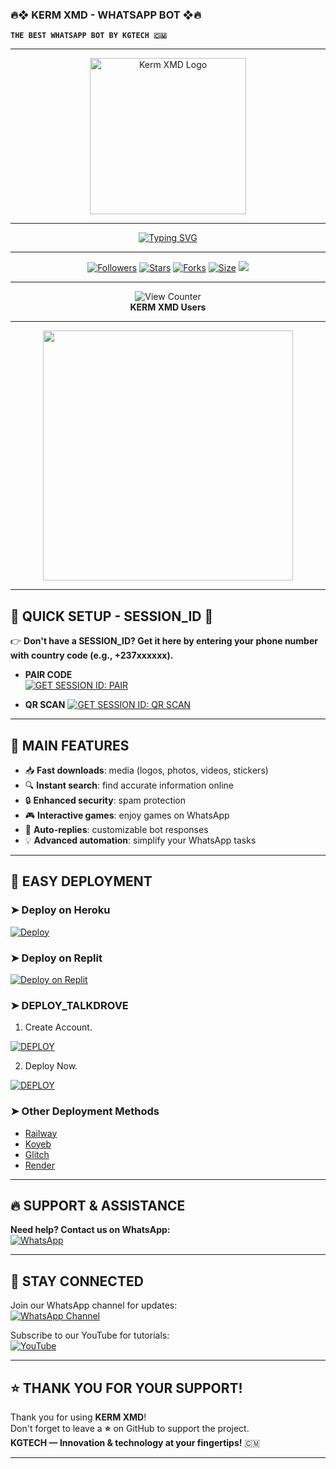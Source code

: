 ### 🔥❖ KERM XMD - WHATSAPP BOT ❖🔥  
**`THE BEST WHATSAPP BOT BY KGTECH 🇨🇲`**

---

<p align="center">
  <img src="https://files.catbox.moe/gqcoxn.jpeg" alt="Kerm XMD Logo" width="250"/>
</p>

---

<p align="center">
  <a href="#"><img src="https://readme-typing-svg.demolab.com?font=Fira+Code&size=22&pause=1000&color=FF4500&center=true&vCenter=true&width=450&lines=🔥+Welcome+to+KERM+XMD+🔥;🚀+The+most+powerful+WhatsApp+Bot!;💻+Developed+by+KGTECH+🇨🇲" alt="Typing SVG"></a>
</p>

---

<p align="center">
<a href="https://github.com/Kgtech-cmr/"><img title="Followers" src="https://img.shields.io/github/followers/Kgtech-cmr?color=blue&style=flat-square"></a>
<a href="https://github.com/Kgtech-cmr/KERM-XMD/stargazers"><img title="Stars" src="https://img.shields.io/github/stars/Kgtech-cmr/KERM-XMD?color=yellow&style=flat-square"></a>
<a href="https://github.com/Kgtech-cmr/KERM-XMD/network/members"><img title="Forks" src="https://img.shields.io/github/forks/Kgtech-cmr/KERM-XMD?color=green&style=flat-square"></a>
<a href="https://github.com/Kgtech-cmr/KERM-XMD/"><img title="Size" src="https://img.shields.io/github/repo-size/Kgtech-cmr/KERM-XMD?style=flat-square&color=red"></a>
<a href="https://github.com/Kgtech-cmr/KERM-XMD/graphs/commit-activity"><img src="https://img.shields.io/badge/Maintenance-YES-green.svg"></a>
</p>

---

<p align="center">
  <img src="https://profile-counter.glitch.me/KERM-XMD/count.svg" alt="View Counter" /><br>
  <strong>KERM XMD Users</strong>
</p>

---

<p align="center">
  <img src="https://media.giphy.com/media/3o7qE6Pnwep9LWrPtu/giphy.gif" width="400"/>
</p>

---

## 🔧 **QUICK SETUP - SESSION_ID** 🔧  
👉 **Don't have a SESSION_ID? Get it here by entering your phone number with country code (e.g., +237xxxxxx).**

- **PAIR CODE**  
[![GET SESSION ID: PAIR](https://img.shields.io/badge/GET%20SESSION%20ID%3A1-1a1a1a?style=for-the-badge&logo=render)](https://kgtech-v2-session.onrender.com/pair)

- **QR SCAN**
[![GET SESSION ID: QR SCAN](https://img.shields.io/badge/GET%20SESSION%20ID%3A2-1a1a1a?style=for-the-badge&logo=render)](https://kgtech-v2-session.onrender.com/wasiqr)

---

## 🚀 **MAIN FEATURES**  
- 📥 **Fast downloads**: media (logos, photos, videos, stickers)  
- 🔍 **Instant search**: find accurate information online  
- 🔒 **Enhanced security**: spam protection  
- 🎮 **Interactive games**: enjoy games on WhatsApp  
- 🤖 **Auto-replies**: customizable bot responses  
- 💡 **Advanced automation**: simplify your WhatsApp tasks  

---

## 📂 **EASY DEPLOYMENT**

### ➤ **Deploy on Heroku**  
[![Deploy](https://www.herokucdn.com/deploy/button.svg)](https://dashboard.heroku.com/new-app?template=https://github.com/Kgtech-cmr/KERM-XMD)

### ➤ **Deploy on Replit**  
[![Deploy on Replit](https://img.shields.io/badge/DEPLOY%20ON%20REPLIT-orange?style=for-the-badge&logo=replit)](https://repl.it/github/Kgtech-cmr/KERM-XMD)

### ➤ **DEPLOY_TALKDROVE**

1. Create Account. 

<a href='https://host.talkdrove.com/auth/signup?ref=8F67E98D' target="_blank"><img alt='DEPLOY' src='https://img.shields.io/badge/CREATE-ACCOUNT-h?color=navy&style=for-the-badge&logo=visualstudiocode'/></a></p>

  2. Deploy Now. 

<a href='https://host.talkdrove.com/dashboard/select-bot/prepare-deployment?botId=4' target="_blank"><img alt='DEPLOY' src='https://img.shields.io/badge/DEPLOY-NOW-h?color=navy&style=for-the-badge&logo=visualstudiocode'/></a></p>


### ➤ **Other Deployment Methods**
- [Railway](https://railway.app/new)  
- [Koyeb](https://app.koyeb.com/auth/signin)  
- [Glitch](https://glitch.com/signup)  
- [Render](https://dashboard.render.com)  

---

## 🔥 **SUPPORT & ASSISTANCE**
**Need help? Contact us on WhatsApp:**  
[![WhatsApp](https://img.shields.io/badge/Whatsapp-25D366?style=for-the-badge&logo=whatsapp&logoColor=white)](https://wa.me/+237659535227?text=*Hi+Kerm!+I+need+help+with+KERM+XMD!*)

---

## 📢 **STAY CONNECTED**
Join our WhatsApp channel for updates:  
[![WhatsApp Channel](https://img.shields.io/badge/WhatsApp%20Channel-red?style=for-the-badge&logo=whatsapp)](https://whatsapp.com/channel/0029Vafn6hc7DAX3fzsKtn45)

Subscribe to our YouTube for tutorials:  
[![YouTube](https://img.shields.io/badge/YouTube-KGTECH-blue?style=for-the-badge&logo=youtube)](https://youtube.com/@KermHackTools-s9s)

---

## ⭐️ **THANK YOU FOR YOUR SUPPORT!**
Thank you for using **KERM XMD**!  
Don't forget to leave a **⭐️** on GitHub to support the project.  
**KGTECH — Innovation & technology at your fingertips!** 🇨🇲

---
